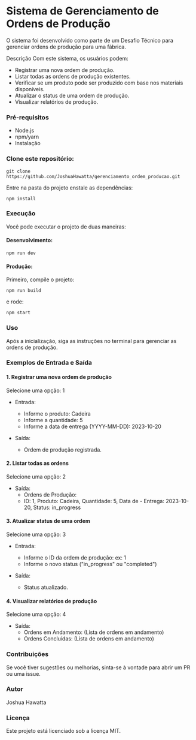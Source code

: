 # Sistema de Gerenciamento de Ordens de Produção

O sistema foi desenvolvido como parte de um Desafio Técnico para gerenciar ordens de produção para uma fábrica.

Descrição
Com este sistema, os usuários podem:

- Registrar uma nova ordem de produção.
- Listar todas as ordens de produção existentes.
- Verificar se um produto pode ser produzido com base nos materiais disponíveis.
- Atualizar o status de uma ordem de produção.
- Visualizar relatórios de produção.

### Pré-requisitos

- Node.js
- npm/yarn
- Instalação

### Clone este repositório:

`git clone https://github.com/JoshuaHawatta/gerenciamento_ordem_producao.git`

Entre na pasta do projeto enstale as dependências:

`npm install`

### Execução

Você pode executar o projeto de duas maneiras:

#### Desenvolvimento:

`npm run dev`

#### Produção:

Primeiro, compile o projeto:

`npm run build`

e rode:

`npm start`

### Uso

Após a inicialização, siga as instruções no terminal para gerenciar as ordens de produção.

### Exemplos de Entrada e Saída

#### 1. Registrar uma nova ordem de produção

Selecione uma opção: 1

- Entrada:

  - Informe o produto: Cadeira
  - Informe a quantidade: 5
  - Informe a data de entrega (YYYY-MM-DD): 2023-10-20

- Saída:
  - Ordem de produção registrada.

#### 2. Listar todas as ordens

Selecione uma opção: 2

- Saída:
  - Ordens de Produção:
  - ID: 1, Produto: Cadeira, Quantidade: 5, Data de - Entrega: 2023-10-20, Status: in_progress

#### 3. Atualizar status de uma ordem

Selecione uma opção: 3

- Entrada:

  - Informe o ID da ordem de produção: ex: 1
  - Informe o novo status ("in_progress" ou "completed")

- Saída:
  - Status atualizado.

#### 4. Visualizar relatórios de produção

Selecione uma opção: 4

- Saída:
  - Ordens em Andamento: (Lista de ordens em andamento)
  - Ordens Concluídas: (Lista de ordens em andamento)

### Contribuições

Se você tiver sugestões ou melhorias, sinta-se à vontade para abrir um PR ou uma issue.

### Autor

Joshua Hawatta

### Licença

Este projeto está licenciado sob a licença MIT.
